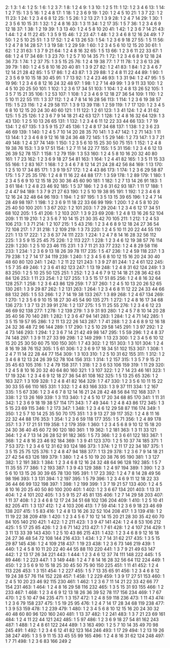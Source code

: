2:		1
3:		1
4:		1	2
5:		1
6:		1	2	3
7:		1
8:		1	2		4
9:		1		3
10:		1	2			5
11:		1
12:		1	2	3	4		6
13:		1
14:		1	2					7
15:		1		3		5
16:		1	2		4				8
17:		1
18:		1	2	3			6			9
19:		1
20:		1	2		4	5					10
21:		1		3				7
22:		1	2									11
23:		1
24:		1	2	3	4		6		8				12
25:		1				5
26:		1	2											13
27:		1		3						9
28:		1	2		4			7							14
29:		1
30:		1	2	3		5	6				10					15
31:		1
32:		1	2		4				8								16
33:		1		3								11
34:		1	2															17
35:		1				5		7
36:		1	2	3	4		6			9			12						18
37:		1
38:		1	2																	19
39:		1		3										13
40:		1	2		4	5			8		10										20
41:		1
42:		1	2	3			6	7							14							21
43:		1
44:		1	2		4							11											22
45:		1		3		5				9						15
46:		1	2																					23
47:		1
48:		1	2	3	4		6		8				12				16								24
49:		1						7
50:		1	2			5					10															25
51:		1		3														17
52:		1	2		4									13													26
53:		1
54:		1	2	3			6			9									18									27
55:		1				5						11
56:		1	2		4			7	8						14														28
57:		1		3																19
58:		1	2																											29
59:		1
60:		1	2	3	4	5	6				10		12			15					20										30
61:		1
62:		1	2																													31
63:		1		3				7		9												21
64:		1	2		4				8								16																32
65:		1				5								13
66:		1	2	3			6					11											22											33
67:		1
68:		1	2		4													17																	34
69:		1		3																				23
70:		1	2			5		7			10				14																					35
71:		1
72:		1	2	3	4		6		8	9			12						18						24												36
73:		1
74:		1	2																																			37
75:		1		3		5										15										25
76:		1	2		4															19																			38
77:		1						7				11
78:		1	2	3			6							13													26													39
79:		1
80:		1	2		4	5			8		10						16				20																				40
81:		1		3						9																		27
82:		1	2																																							41
83:		1
84:		1	2	3	4		6	7					12		14							21							28														42
85:		1				5												17
86:		1	2																																									43
87:		1		3																										29
88:		1	2		4				8			11											22																						44
89:		1
90:		1	2	3		5	6			9	10					15			18												30															45
91:		1						7						13
92:		1	2		4																			23																							46
93:		1		3																												31
94:		1	2																																													47
95:		1				5														19
96:		1	2	3	4		6		8				12				16								24								32																48
97:		1
98:		1	2					7							14																																			49
99:		1		3						9		11																						33
100:		1	2		4	5					10										20					25																									50
101:		1
102:		1	2	3			6											17																	34																	51
103:		1
104:		1	2		4				8					13													26																										52
105:		1		3		5		7								15						21														35
106:		1	2																																																			53
107:		1
108:		1	2	3	4		6			9			12						18									27									36																		54
109:		1
110:		1	2			5					10	11											22																																	55
111:		1		3																																		37
112:		1	2		4			7	8						14		16												28																												56
113:		1
114:		1	2	3			6													19																			38																			57
115:		1				5																		23
116:		1	2		4																									29																													58
117:		1		3						9				13																										39
118:		1	2																																																									59
119:		1						7										17
120:		1	2	3	4	5	6		8		10		12			15					20				24						30										40																				60
121:		1										11
122:		1	2																																																											61
123:		1		3																																						41
124:		1	2		4																											31																															62
125:		1				5																				25
126:		1	2	3			6	7		9					14				18			21																					42																					63
127:		1
128:		1	2		4				8								16																32																																64
129:		1		3																																								43
130:		1	2			5					10			13													26																																							65
131:		1
132:		1	2	3	4		6					11	12										22											33											44																						66
133:		1						7												19
134:		1	2																																																																	67
135:		1		3		5				9						15												27																		45
136:		1	2		4				8									17																	34																																		68
137:		1
138:		1	2	3			6																	23																							46																							69
139:		1
140:		1	2		4	5		7			10				14						20								28							35																																			70
141:		1		3																																												47
142:		1	2																																																																					71
143:		1										11		13
144:		1	2	3	4		6		8	9			12				16		18						24												36												48																								72
145:		1				5																								29
146:		1	2																																																																							73
147:		1		3				7														21																												49
148:		1	2		4																																	37																																					74
149:		1
150:		1	2	3		5	6				10					15										25					30																				50																									75
151:		1
152:		1	2		4				8											19																			38																																						76
153:		1		3						9								17																																		51
154:		1	2					7				11			14								22																																																							77
155:		1				5																										31
156:		1	2	3	4		6						12	13													26													39													52																										78
157:		1
158:		1	2																																																																													79
159:		1		3																																																		53
160:		1	2		4	5			8		10						16				20												32								40																																								80
161:		1						7																23
162:		1	2	3			6			9									18									27																											54																											81
163:		1
164:		1	2		4																																					41																																									82
165:		1		3		5						11				15																		33																						55
166:		1	2																																																																																	83
167:		1
168:		1	2	3	4		6	7	8				12		14							21			24				28														42														56																												84
169:		1												13
170:		1	2			5					10							17																	34																																																			85
171:		1		3						9										19																																						57
172:		1	2		4																																							43																																											86
173:		1
174:		1	2	3			6																							29																													58																													87
175:		1				5		7																		25										35
176:		1	2		4				8			11					16						22																						44																																												88
177:		1		3																																																								59
178:		1	2																																																																																							89
179:		1
180:		1	2	3	4	5	6			9	10		12			15			18		20										30						36									45															60																														90
181:		1
182:		1	2					7						13	14												26																																																																	91
183:		1		3																																																										61
184:		1	2		4				8															23																							46																																														92
185:		1				5																																37
186:		1	2	3			6																									31																															62																															93
187:		1										11						17
188:		1	2		4																																											47																																															94
189:		1		3				7		9												21						27																																				63
190:		1	2			5					10									19																			38																																																									95
191:		1
192:		1	2	3	4		6		8				12				16								24								32																48																64																																96
193:		1
194:		1	2																																																																																															97
195:		1		3		5								13		15																								39																										65
196:		1	2		4			7							14														28																					49																																																	98
197:		1
198:		1	2	3			6			9		11							18				22											33																																	66																																	99
199:		1
200:		1	2		4	5			8		10										20					25															40										50																																																		100
201:		1		3																																																																67
202:		1	2																																																																																																			101
203:		1						7																						29
204:		1	2	3	4		6						12					17																	34																	51																	68																																		102
205:		1				5																																				41
206:		1	2																																																																																																					103
207:		1		3						9														23																																														69
208:		1	2		4				8					13			16										26																										52																																																				104
209:		1										11								19
210:		1	2	3		5	6	7			10				14	15						21									30					35							42																												70																																			105
211:		1
212:		1	2		4																																																	53																																																					106
213:		1		3																																																																				71
214:		1	2																																																																																																									107
215:		1				5																																						43
216:		1	2	3	4		6		8	9			12						18						24			27									36																		54																		72																																				108
217:		1						7																								31
218:		1	2																																																																																																											109
219:		1		3																																																																						73
220:		1	2		4	5					10	11									20		22																						44											55																																																							110
221:		1												13				17
222:		1	2	3			6																															37																																					74																																					111
223:		1
224:		1	2		4			7	8						14		16												28				32																								56																																																								112
225:		1		3		5				9						15										25																				45																														75
226:		1	2																																																																																																															113
227:		1
228:		1	2	3	4		6						12							19																			38																			57																			76																																						114
229:		1
230:		1	2			5					10													23																							46																																																																					115
231:		1		3				7				11										21												33																																												77
232:		1	2		4				8																					29																													58																																																										116
233:		1
234:		1	2	3			6			9				13					18								26													39																																							78																																							117
235:		1				5																																										47
236:		1	2		4																																																							59																																																											118
237:		1		3																																																																												79
238:		1	2					7							14			17																	34																																																																																					119
239:		1
240:		1	2	3	4	5	6		8		10		12			15	16				20				24						30										40								48												60																				80																																								120
241:		1
242:		1	2									11											22																																																																																																			121
243:		1		3						9																		27																																																						81
244:		1	2		4																																																									61																																																													122
245:		1				5		7																												35														49
246:		1	2	3			6																																			41																																									82																																									123
247:		1												13						19
248:		1	2		4				8																							31																															62																																																														124
249:		1		3																																																																																83
250:		1	2			5					10															25																									50																																																																											125
251:		1
252:		1	2	3	4		6	7		9			12		14				18			21							28								36						42																					63																					84																																										126
253:		1										11												23
254:		1	2																																																																																																																													127
255:		1		3		5										15		17																																		51																																		85
256:		1	2		4				8								16																32																																64																																																																128
257:		1
258:		1	2	3			6																																					43																																											86																																											129
259:		1						7																														37
260:		1	2		4	5					10			13							20						26																										52													65																																																																	130
261:		1		3						9																				29																																																										87
262:		1	2																																																																																																																																	131
263:		1
264:		1	2	3	4		6		8			11	12										22		24									33											44																						66																						88																																												132
265:		1				5																																																53
266:		1	2					7							14					19																			38																																																																																															133
267:		1		3																																																																																						89
268:		1	2		4																																																															67																																																																			134
269:		1
270:		1	2	3		5	6			9	10					15			18									27			30															45									54																																				90																																													135
271:		1
272:		1	2		4				8								16	17																	34																																		68																																																																				136
273:		1		3				7						13								21																		39																																																				91
274:		1	2																																																																																																																																							137
275:		1				5						11														25																														55
276:		1	2	3	4		6						12											23																							46																							69																							92																																														138
277:		1
278:		1	2																																																																																																																																									139
279:		1		3						9																						31																																																														93
280:		1	2		4	5		7	8		10				14						20								28							35					40																56														70																																																																						140
281:		1
282:		1	2	3			6																																									47																																															94																																															141
283:		1
284:		1	2		4																																																																			71																																																																							142
285:		1		3		5										15				19																																						57																																						95
286:		1	2									11		13									22				26																																																																																																																					143
287:		1						7																																		41
288:		1	2	3	4		6		8	9			12				16		18						24								32				36												48																								72																								96																																																144
289:		1																17
290:		1	2			5					10																			29																													58																																																																																							145
291:		1		3																																																																																														97
292:		1	2		4																																																																					73																																																																									146
293:		1
294:		1	2	3			6	7							14							21																					42							49																																																	98																																																	147
295:		1				5																																																						59
296:		1	2		4				8																													37																																					74																																																																										148
297:		1		3						9		11																27						33																																																																		99
298:		1	2																																																																																																																																																			149
299:		1												13										23
300:		1	2	3	4	5	6				10		12			15					20					25					30																				50										60															75																									100																																																		150
301:		1						7																																				43
302:		1	2																																																																																																																																																					151
303:		1		3																																																																																																		101
304:		1	2		4				8								16			19																			38																																						76																																																																												152
305:		1				5																																																								61
306:		1	2	3			6			9								17	18																34																	51																																																			102																																																			153
307:		1
308:		1	2		4			7				11			14								22						28																44																																	77																																																																													154
309:		1		3																																																																																																				103
310:		1	2			5					10																					31																															62																																																																																													155
311:		1
312:		1	2	3	4		6		8				12	13											24		26													39													52																										78																										104																																																				156
313:		1
314:		1	2																																																																																																																																																											157
315:		1		3		5		7		9						15						21														35										45																		63																																										105
316:		1	2		4																																																																											79																																																																															158
317:		1
318:		1	2	3			6																																															53																																																					106																																																					159
319:		1										11																		29
320:		1	2		4	5			8		10						16				20												32								40																								64																80																																																																																160
321:		1		3																																																																																																								107
322:		1	2					7							14									23																							46																																																																																																																			161
323:		1																17		19
324:		1	2	3	4		6			9			12						18									27									36																		54																											81																											108																																																						162
325:		1				5								13												25																																								65
326:		1	2																																																																																																																																																																	163
327:		1		3																																																																																																										109
328:		1	2		4				8																																	41																																									82																																																																																		164
329:		1						7																																								47
330:		1	2	3		5	6				10	11				15							22								30			33																						55											66																																												110																																																							165
331:		1
332:		1	2		4																																																																															83																																																																																			166
333:		1		3						9																												37																																																																										111
334:		1	2																																																																																																																																																																					167
335:		1				5																																																														67
336:		1	2	3	4		6	7	8				12		14		16					21			24				28														42						48								56																												84																												112																																																								168
337:		1
338:		1	2											13													26																																																																																																																																															169
339:		1		3																																																																																																														113
340:		1	2		4	5					10							17			20														34																																		68																	85																																																																																					170
341:		1										11																				31
342:		1	2	3			6			9									18	19																			38																			57																																																									114																																																									171
343:		1						7																																										49
344:		1	2		4				8																																			43																																											86																																																																																						172
345:		1		3		5										15								23																																														69																																														115
346:		1	2																																																																																																																																																																											173
347:		1
348:		1	2	3	4		6						12																	29																													58																													87																													116																																																										174
349:		1
350:		1	2			5		7			10				14											25										35															50																				70																																																																																																									175
351:		1		3						9				13														27												39																																																																														117
352:		1	2		4				8			11					16						22										32												44																																												88																																																																																								176
353:		1
354:		1	2	3			6																																																					59																																																											118																																																											177
355:		1				5																																																																		71
356:		1	2		4																																																																																					89																																																																																									178
357:		1		3				7										17				21																														51																																																																				119
358:		1	2																																																																																																																																																																																	179
359:		1
360:		1	2	3	4	5	6		8	9	10		12			15			18		20				24						30						36				40					45															60												72																		90																														120																																																												180
361:		1																		19
362:		1	2																																																																																																																																																																																			181
363:		1		3								11																						33																																																																																								121
364:		1	2		4			7						13	14												26		28																								52																																							91																																																																																											182
365:		1				5																																																																				73
366:		1	2	3			6																																																							61																																																													122																																																													183
367:		1
368:		1	2		4				8								16							23																							46																																														92																																																																																												184
369:		1		3						9																																41																																																																																		123
370:		1	2			5					10																											37																																					74																																																																																																															185
371:		1						7																																														53
372:		1	2	3	4		6						12																			31																															62																															93																															124																																																														186
373:		1
374:		1	2									11						17					22												34																																																																																																																																																									187
375:		1		3		5										15										25																																																		75																																																		125
376:		1	2		4				8																																							47																																															94																																																																																														188
377:		1												13																29
378:		1	2	3			6	7		9					14				18			21						27															42												54									63																																																															126																																																															189
379:		1
380:		1	2		4	5					10									19	20																		38																																						76																			95																																																																																															190
381:		1		3																																																																																																																												127
382:		1	2																																																																																																																																																																																													191
383:		1
384:		1	2	3	4		6		8				12				16								24								32																48																64																																96																																128																																																																192
385:		1				5		7				11																								35																				55																						77
386:		1	2																																																																																																																																																																																															193
387:		1		3						9																																		43																																																																																						129
388:		1	2		4																																																																																													97																																																																																																	194
389:		1
390:		1	2	3		5	6				10			13		15											26				30									39																										65													78																																																				130																																																																	195
391:		1																17						23
392:		1	2		4			7	8						14														28																					49							56																																										98																																																																																																		196
393:		1		3																																																																																																																																131
394:		1	2																																																																																																																																																																																																			197
395:		1				5																																																																										79
396:		1	2	3	4		6			9		11	12						18				22											33			36								44																						66																																	99																																	132																																																																		198
397:		1
398:		1	2																																																																																																																																																																																																					199
399:		1		3				7												19		21																																				57																																																																												133
400:		1	2		4	5			8		10						16				20					25															40										50																														80																				100																																																																																																				200
401:		1
402:		1	2	3			6																																																													67																																																																			134																																																																			201
403:		1												13																		31
404:		1	2		4																																																																																																	101																																																																																																					202
405:		1		3		5				9						15												27																		45																																				81																																																						135
406:		1	2					7							14															29																													58																																																																																																																																																	203
407:		1										11																										37
408:		1	2	3	4		6		8				12					17							24										34																	51																	68																																		102																																		136																																																																				204
409:		1
410:		1	2			5					10																															41																																									82																																																																																																																											205
411:		1		3																																																																																																																																						137
412:		1	2		4																																																																																																			103																																																																																																							206
413:		1						7																																																				59
414:		1	2	3			6			9									18					23																							46																							69																																																																					138																																																																					207
415:		1				5																																																																														83
416:		1	2		4				8					13			16										26						32																				52																																																				104																																																																																																								208
417:		1		3																																																																																																																																								139
418:		1	2									11								19			22																38																																																																																																																																																																											209
419:		1
420:		1	2	3	4	5	6	7			10		12		14	15					20	21							28		30					35							42																		60										70														84																					105																																			140																																																																						210
421:		1
422:		1	2																																																																																																																																																																																																																	211
423:		1		3						9																																						47																																																																																														141
424:		1	2		4				8																																													53																																																					106																																																																																																										212
425:		1				5												17								25																																																												85
426:		1	2	3			6																																																																	71																																																																							142																																																																							213
427:		1						7																																																						61
428:		1	2		4																																																																																																							107																																																																																																											214
429:		1		3								11		13																				33						39																																																																																																								143
430:		1	2			5					10																																	43																																											86																																																																																																																																	215
431:		1
432:		1	2	3	4		6		8	9			12				16		18						24			27									36												48						54																		72																																				108																																				144																																																																								216
433:		1
434:		1	2					7							14																	31																															62																																																																																																																																																											217
435:		1		3		5										15														29																																																										87																																																										145
436:		1	2		4																																																																																																									109																																																																																																													218
437:		1																		19				23
438:		1	2	3			6																																																																			73																																																																									146																																																																									219
439:		1
440:		1	2		4	5			8		10	11									20		22																		40				44											55																																	88																						110																																																																																																														220
441:		1		3				7		9												21																												49														63																																																																																				147
442:		1	2											13				17									26								34																																																																																																																																																																																											221
443:		1
444:		1	2	3	4		6						12																									37																																					74																																					111																																					148																																																																										222
445:		1				5																																																																																				89
446:		1	2																																																																																																																																																																																																																													223
447:		1		3																																																																																																																																																		149
448:		1	2		4			7	8						14		16												28				32																								56								64																																																112																																																																																																																224
449:		1
450:		1	2	3		5	6			9	10					15			18							25					30															45					50																									75															90																																																												150																																																																											225
451:		1										11																														41
452:		1	2		4																																																																																																													113																																																																																																																	226
453:		1		3																																																																																																																																																				151
454:		1	2																																																																																																																																																																																																																																	227
455:		1				5		7						13																						35																														65																										91
456:		1	2	3	4		6		8				12							19					24														38																			57																			76																																						114																																						152																																																																												228
457:		1
458:		1	2																																																																																																																																																																																																																																			229
459:		1		3						9								17										27																								51																																																																																																						153
460:		1	2		4	5					10										20			23																							46																																														92																							115																																																																																																																			230
461:		1
462:		1	2	3			6	7				11			14							21	22											33									42																								66											77																																																																													154																																																																													231
463:		1
464:		1	2		4				8								16													29																													58																																																										116																																																																																																																				232
465:		1		3		5										15																31																																																														93																																																														155
466:		1	2																																																																																																																																																																																																																																							233
467:		1
468:		1	2	3	4		6			9			12	13					18								26										36			39													52																										78																																							117																																							156																																																																														234
469:		1						7																																																												67
470:		1	2			5					10																																					47																																															94																																																																																																																																													235
471:		1		3																																																																																																																																																										157
472:		1	2		4				8																																																			59																																																											118																																																																																																																						236
473:		1										11																																43
474:		1	2	3			6																																																																									79																																																																															158																																																																															237
475:		1				5														19						25																																																																						95
476:		1	2		4			7							14			17											28						34																																		68																																																			119																																																																																																																							238
477:		1		3						9																																												53																																																																																																										159
478:		1	2																																																																																																																																																																																																																																													239
479:		1
480:		1	2	3	4	5	6		8		10		12			15	16				20				24						30		32								40								48												60																				80																96																								120																																								160																																																																																240
481:		1												13																								37
482:		1	2																																																																																																																																																																																																																																															241
483:		1		3				7														21		23																																														69																																																																																												161
484:		1	2		4							11											22																						44																																																																													121																																																																																																																									242
485:		1				5																																																																																												97
486:		1	2	3			6			9									18									27																											54																											81																																																																																	162																																																																																	243
487:		1
488:		1	2		4				8																																																					61																																																													122																																																																																																																										244
489:		1		3																																																																																																																																																																163
490:		1	2			5		7			10				14																					35														49																					70																												98																																																																																																																																																			245
491:		1
492:		1	2	3	4		6						12																													41																																									82																																									123																																									164																																																																																		246
493:		1																17												29
494:		1	2											13						19							26												38																																																																																																																																																																																																																	247
495:		1		3		5				9		11				15																		33												45										55																																												99																																																																		165
496:		1	2		4				8								16															31																															62																																																														124																																																																																																																												248
497:		1						7																																																																71
498:		1	2	3			6																																																																													83																																																																																			166																																																																																			249
2
